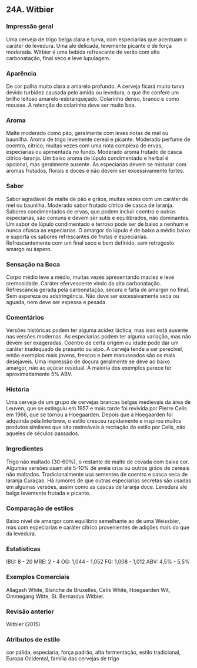## 24A. Witbier

### Impressão geral

Uma cerveja de trigo belga clara e turva, com especiarias que acentuam o caráter de levedura. Uma ale delicada, levemente picante e de força moderada. Witbier é uma bebida refrescante de verão com alta carbonatação, final seco e leve lupulagem.

### Aparência

De cor palha muito clara a amarelo profundo. A cerveja ficará muito turva devido turbidez causada pelo amido ou levedura, o que lhe confere um brilho leitoso amarelo-esbranquiçado. Colarinho denso, branco e como mousse. A retenção do colarinho deve ser muito boa.

### Aroma

Malte moderado como pão, geralmente com leves notas de mel ou baunilha. Aroma de trigo levemente cereal e picante. Moderado perfume de coentro, cítrico; muitas vezes com uma nota complexa de ervas, especiarias ou apimentada no fundo. Moderado aroma frutado de casca cítrico-laranja. Um baixo aroma de lúpulo condimentado e herbal é opcional, mas geralmente ausente. As especiarias devem se misturar com aromas frutados, florais e doces e não devem ser excessivamente fortes.

### Sabor

Sabor agradável de malte de pão e grãos, muitas vezes com um caráter de mel ou baunilha. Moderado sabor frutado cítrico de casca de laranja. Sabores condimentados de ervas, que podem incluir coentro e outras especiarias, são comuns e devem ser sutis e equilibrados, não dominantes. Um sabor de lúpulo condimentado e terroso pode ser de baixo a nenhum e nunca ofusca as especiarias. O amargor do lúpulo é de baixo a médio baixo e suporta os sabores refrescantes de frutas e especiarias. Refrescantemente com um final seco e bem definido, sem retrogosto amargo ou áspero.

### Sensação na Boca

Corpo médio leve a médio, muitas vezes apresentando maciez e leve cremosidade. Caráter efervescente vindo da alta carbonatação. Refrescância gerada pela carbonatação, secura e falta de amargor no final. Sem aspereza ou adstringência. Não deve ser excessivamente seca ou aguada, nem deve ser espessa e pesada.

### Comentários

Versões históricas podem ter alguma acidez láctica, mas isso está ausente nas versões modernas. As especiarias podem ter alguma variação, mas não devem ser exageradas. Coentro de certa origem ou idade pode dar um caráter inadequado de presunto ou aipo. A cerveja tende a ser perecível, então exemplos mais jovens, frescos e bem manuseados são os mais desejáveis. Uma impressão de doçura geralmente se deve ao baixo amargor, não ao açúcar residual. A maioria dos exemplos parece ter aproximadamente 5% ABV.

### História

Uma cerveja de um grupo de cervejas brancas belgas medievais da área de Leuven, que se extinguiu em 1957 e mais tarde foi revivida por Pierre Celis em 1966, que se tornou a Hoegaarden. Depois que a Hoegaarden foi adquirida pela Interbrew, o estilo cresceu rapidamente e inspirou muitos produtos similares que são rastreáveis à recriação do estilo por Celis, não aqueles de séculos passados.

### Ingredientes

Trigo não maltado (30-60%), o restante de malte de cevada com baixa cor. Algumas versões usam até 5-10% de aveia crua ou outros grãos de cereais não maltados. Tradicionalmente usa sementes de coentro e casca seca de laranja Curaçao. Há rumores de que outras especiarias secretas são usadas em algumas versões, assim como as cascas de laranja doce. Levedura ale belga levemente frutada e picante.

### Comparação de estilos

Baixo nível de amargor com equilíbrio semelhante ao de uma Weissbier, mas com especiarias e caráter cítrico provenientes de adições mais do que da levedura.

### Estatísticas

IBU: 8 - 20
MRE: 2 - 4
OG: 1,044 - 1,052
FG: 1,008 - 1,012
ABV: 4,5% - 5,5%

### Exemplos Comerciais

Allagash White, Blanche de Bruxelles, Celis White, Hoegaarden Wit, Ommegang Witte, St. Bernardus Witbier.

### Revisão anterior

Witbier (2015)

### Atributos de estilo

cor pálida, especiaria, força padrão, alta fermentação, estilo tradicional, Europa Ocidental, família das cervejas de trigo
